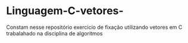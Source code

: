 # Linguagem-C-vetores-
Constam nesse repositório exercicio de fixação utilizando vetores em C trabalahado na disciplina de algoritmos
